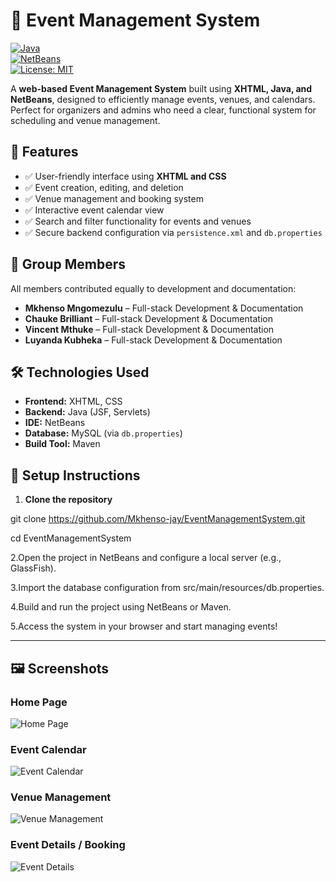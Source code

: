 # 🎉 Event Management System

[![Java](https://img.shields.io/badge/Java-ED8B00?style=for-the-badge&logo=java&logoColor=white)](https://www.java.com/)  
[![NetBeans](https://img.shields.io/badge/NetBeans-2F4F4F?style=for-the-badge&logo=apache-netbeans&logoColor=white)](https://netbeans.apache.org/)  
[![License: MIT](https://img.shields.io/badge/License-MIT-green.svg)](LICENSE)  

A **web-based Event Management System** built using **XHTML, Java, and NetBeans**, designed to efficiently manage events, venues, and calendars. Perfect for organizers and admins who need a clear, functional system for scheduling and venue management.


## 🌟 Features

- ✅ User-friendly interface using **XHTML and CSS**  
- ✅ Event creation, editing, and deletion  
- ✅ Venue management and booking system  
- ✅ Interactive event calendar view  
- ✅ Search and filter functionality for events and venues  
- ✅ Secure backend configuration via `persistence.xml` and `db.properties`  


## 👥 Group Members

All members contributed equally to development and documentation:

- **Mkhenso Mngomezulu** – Full-stack Development & Documentation  
- **Chauke Brilliant** – Full-stack Development & Documentation  
- **Vincent Mthuke** – Full-stack Development & Documentation  
- **Luyanda Kubheka** – Full-stack Development & Documentation  


## 🛠️ Technologies Used

- **Frontend:** XHTML, CSS  
- **Backend:** Java (JSF, Servlets)  
- **IDE:** NetBeans  
- **Database:** MySQL (via `db.properties`)  
- **Build Tool:** Maven  


## 🚀 Setup Instructions

1. **Clone the repository**

 git clone https://github.com/Mkhenso-jay/EventManagementSystem.git
 
 cd EventManagementSystem

2.Open the project in NetBeans and configure a local server (e.g., GlassFish).

3.Import the database configuration from src/main/resources/db.properties.

4.Build and run the project using NetBeans or Maven.

5.Access the system in your browser and start managing events!


---


 ## 🖼️ Screenshots

### Home Page
![Home Page](Screenshot%20HOME.png)

### Event Calendar
![Event Calendar](Screenshot%2002.png)

### Venue Management
![Venue Management](Screenshot%2003.png)

### Event Details / Booking
![Event Details](Screenshot%2004.png)



